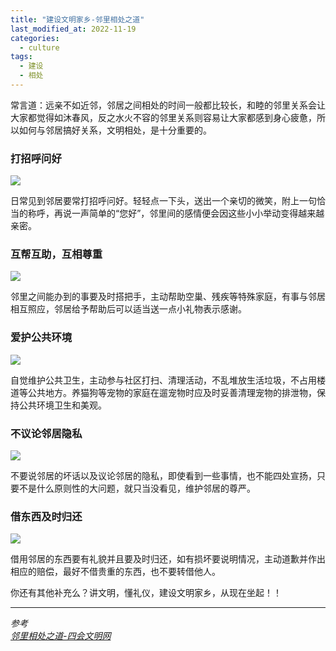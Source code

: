 ```yaml
---
title: "建设文明家乡-邻里相处之道"
last_modified_at: 2022-11-19
categories: 
  - culture
tags:
  - 建设
  - 相处
---
```


常言道：远亲不如近邻，邻居之间相处的时间一般都比较长，和睦的邻里关系会让大家都觉得如沐春风，反之水火不容的邻里关系则容易让大家都感到身心疲惫，所以如何与邻居搞好关系，文明相处，是十分重要的。

### 打招呼问好

![](http://sh.wenming.gd.cn/d/file/p/2019-05-10/1557450279474387.png)

日常见到邻居要常打招呼问好。轻轻点一下头，送出一个亲切的微笑，附上一句恰当的称呼，再说一声简单的“您好”，邻里间的感情便会因这些小小举动变得越来越亲密。

### 互帮互助，互相尊重

![](http://sh.wenming.gd.cn/d/file/p/2019-05-10/1557450286725733.png)

邻里之间能办到的事要及时搭把手，主动帮助空巢、残疾等特殊家庭，有事与邻居相互照应，邻居给予帮助后可以适当送一点小礼物表示感谢。 

### 爱护公共环境

![](http://sh.wenming.gd.cn/d/file/p/2019-05-10/1557450303100045.png)

自觉维护公共卫生，主动参与社区打扫、清理活动，不乱堆放生活垃圾，不占用楼道等公共地方。养猫狗等宠物的家庭在遛宠物时应及时妥善清理宠物的排泄物，保持公共环境卫生和美观。

### 不议论邻居隐私

![](http://sh.wenming.gd.cn/d/file/p/2019-05-10/1557450327566150.png)

不要说邻居的坏话以及议论邻居的隐私，即使看到一些事情，也不能四处宣扬，只要不是什么原则性的大问题，就只当没看见，维护邻居的尊严。 

### 借东西及时归还

![](http://sh.wenming.gd.cn/d/file/p/2019-05-10/1557450336850340.png)

借用邻居的东西要有礼貌并且要及时归还，如有损坏要说明情况，主动道歉并作出相应的赔偿，最好不借贵重的东西，也不要转借他人。 

你还有其他补充么？讲文明，懂礼仪，建设文明家乡，从现在坐起！！

---

*参考*  
[*邻里相处之道-四会文明网*](http://gdsh.wenming.cn/CivilizedXF/201905/t20190510_3021613.shtml)
